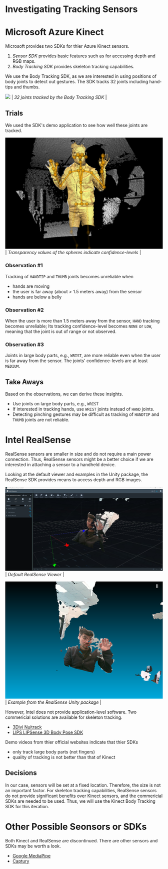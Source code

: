 # Investigating Tracking Sensors

# Microsoft Azure Kinect
Microsoft provides two SDKs for thier Azure Kinect sensors.
1. *Sensor SDK* provides basic features such as for accessing depth and RGB maps. 
2. *Body Tracking SDK* provides skeleton tracking capabilities.

We use the Body Tracking SDK, as we are interested in using positions of body joints to detect out gestures. The SDK tracks 32 joints including hand-tips and thumbs. 

![](https://learn.microsoft.com/en-us/azure/kinect-dk/media/concepts/joint-hierarchy.png)
| *32 joints tracked by the Body Tracking SDK* |

## Trials
We used the SDK's demo application to see how well these joints are tracked. 

![](MS%20Kinect%20-%20Body%20Tracking%20Viewer.png)
| *Transparency values of the spheres indicate confidence-levels* |

### Observation #1
Tracking of ```HANDTIP``` and ```THUMB``` joints becomes unreliable when
- hands are moving
- the user is far away (about > 1.5 meters away) from the sensor
- hands are below a belly

### Observation #2
When the user is more than 1.5 meters away from the sensor, ```HAND``` tracking becomes unreliable; Its tracking confidence-level becomes ```NONE``` or ```LOW```, meaning that the joint is out of range or not observed. 

### Observation #3
Joints in large body parts, e.g., ```WRIST```, are more reliable even when the user is far away from the sensor. The joints' confidence-levels are at least ```MEDIUM```. 

## Take Aways
Based on the observations, we can derive these insights. 
* Use joints on large body parts, e.g., ```WRIST```
* If interested in tracking hands, use ```WRIST``` joints instead of ```HAND``` joints.
* Detecting pinching gestures may be difficult as tracking of ```HANDTIP``` and ```THUMB``` joints are not reliable.



# Intel RealSense
RealSense sensors are smaller in size and do not require a main power connection. Thus, RealSense sensors might be a better choice if we are interested in attaching a sensor to a handheld device.

Looking at the default viewer and examples in the Unity package, the RealSense SDK provides means to access depth and RGB images. 

![](Intel%20RealSense%20-%20Viewer.png)
| *Default RealSense Viewer* |

![](Intel%20RealSense%20-%20Unity.png)
| *Example from the RealSense Unity package* |

However, Intel does not provide application-level software. Two commericial solutions are available for skeleton tracking.
* [3Divi Nuitrack](https://nuitrack.com/)
* [LIPS LIPSense 3D Body Pose SDK](https://www.lips-hci.com/3d-body-pose-sdk)

Demo videos from thier official websites indicate that thier SDKs 
* only track large body parts (not fingers)
* quality of tracking is not better than that of Kinect

## Decisions
In our case, sensors will be set at a fixed location. Therefore, the size is not an important factor. For skeleton tracking capabilities, RealSense sensors do not provide significant benefits over Kinect sensors, and the commericial SDKs are needed to be used. Thus, we will use the Kinect Body Tracking SDK for this iteration.


# Other Possible Seonsors or SDKs
Both Kinect and RealSense are discontinued. There are other sensors and SDKs may be worth a look.
* [Google MediaPipe](https://google.github.io/mediapipe/)
* [Captury](https://captury.com/)